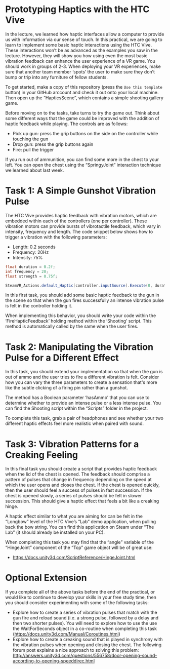 # Prototyping Haptics with the HTC Vive

In the lecture, we learned how haptic interfaces allow a computer to provide us with information via our sense of touch. In this practical, we are going to learn to implement some basic haptic interactions using the HTC Vive. These interactions won’t be as advanced as the examples you saw in the lecture. However, they will show you how using even the most basic vibration feedback can enhance the user experience of a VR game. You should work in groups of 2-3. When deploying your VR experiences, make sure that another team member ‘spots’ the user to make sure they don’t bump or trip into any furniture of fellow students.

To get started, make a copy of this repository (press the ```Use this template``` button) in your GitHub arccount and check it out onto your local machine. Then open up the “HapticsScene”, which contains a simple shooting gallery game. 

Before moving on to the tasks, take turns to try the game out. Think about some different ways that the game could be improved with the addition of haptic feedback while playing. The controls are as follows:

-	Pick up gun: press the grip buttons on the side on the controller while touching the gun
-	Drop gun:  press the grip buttons again
-	Fire: pull the trigger

If you run out of ammunition, you can find some more in the chest to your left. You can open the chest using the “SpringyJoint” interaction technique we learned about last week.

# Task 1: A Simple Gunshot Vibration Pulse

The HTC Vive provides haptic feedback with vibration motors, which are embedded within each of the controllers (one per controller). These vibration motors can provide bursts of vibrotactile feedback, which vary in intensity, frequency and length. The code snippet below shows how to trigger a vibration with the following parameters:

- Length: 0.2 seconds
- Frequency: 20Hz
- Intensity: 75%

```c#
float duration = 0.2f;
int frequency = 20;
float strength = 0.75f;

SteamVR_Actions.default_Haptic[controller.inputSource].Execute(0, duration, frequency, strength);
```

In this first task, you should add some basic haptic feedback to the gun in the scene so that when the gun fires successfully an intense vibration pulse is felt in the controller holding it.

When implementing this behavior, you should write your code within the ‘FireHapticFeedback’ holding method within the ‘Shooting’ script. This method is automatically called by the same when the user fires. 

# Task 2: Manipulating the Vibration Pulse for a Different Effect

In this task, you should extend your implementation so that when the gun is out of ammo and the user tries to fire a different vibration is felt. Consider how you can vary the three parameters to create a sensation that's more like the subtle clicking of a firing pin rather than a gunshot. 

The method has a Boolean parameter ‘hasAmmo’ that you can use to determine whether to provide an intense pulse or a less intense pulse. You can find the Shooting script within the “Scripts” folder in the project.

To complete this task, grab a pair of headphones and see whether your two different haptic effects feel more realistic when paired with sound.

# Task 3: Vibration Patterns for a Creaking Feeling

In this final task you should create a script that provides haptic feedback when the lid of the chest is opened. The feedback should comprise a pattern of pulses that change in frequency depending on the speed at which the user opens and closes the chest. If the chest is opened quickly, then the user should feel a success of pulses in fast succession. If the chest is opened slowly, a series of pulses should be felt in slower succession. This should give a haptic effect that feels a bit like a creaking hinge.

A haptic effect similar to what you are aiming for can be felt in the “Longbow” level of the HTC Vive’s “Lab” demo application, when pulling back the bow string. You can find this application on Steam under “The Lab” (it should already be installed on your PC). 

When completing this task you may find that the “angle” variable of the “HingeJoint” component of the “Top” game object will be of great use:

- https://docs.unity3d.com/ScriptReference/HingeJoint.html

# Optional Extension

If you complete all of the above tasks before the end of the practical, or would like to continue to develop your skills in your free study time, then you should consider experimenting with some of the following tasks:

- Explore how to create a series of vibration pulses that match with the gun fire and reload sound (i.e. a strong pulse, followed by a delay and then two shorter pulses). You will need to explore how to use the use the WaitForSeconds object in a co-routine when completing this task (https://docs.unity3d.com/Manual/Coroutines.html)
- Explore how to create a creaking sound that is played in synchrony with the vibration pulses when opening and closing the chest. The following forum post explains a nice approach to solving this problem: http://answers.unity3d.com/questions/556758/door-opening-sound-according-to-opening-speeddirec.html
